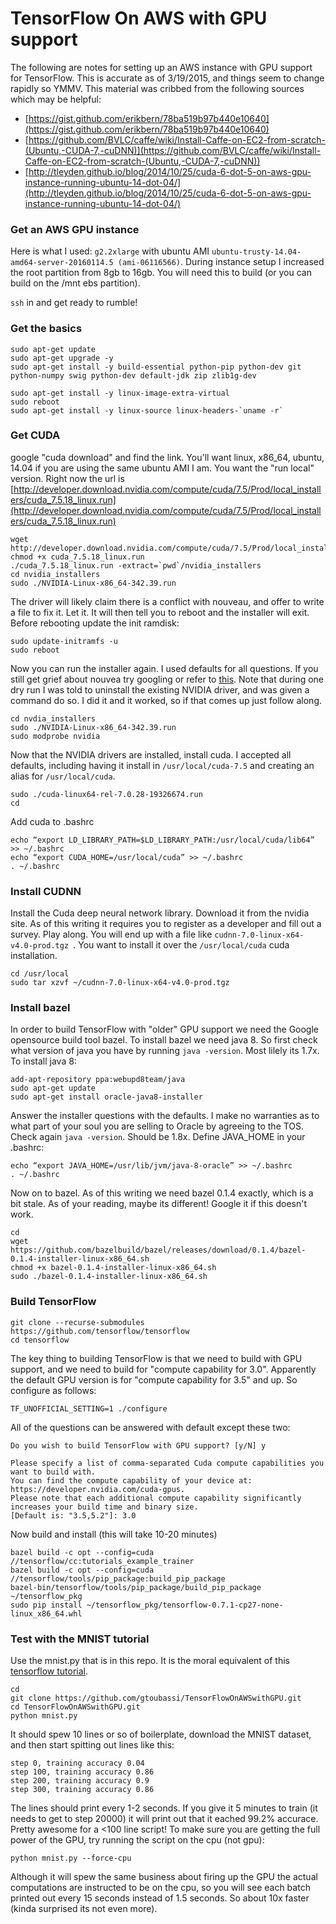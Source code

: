 # TensorFlow On AWS with GPU support

The following are notes for setting up an AWS instance with GPU support for TensorFlow.  This is accurate as of 3/19/2015, and things seem to change rapidly so YMMV.  This material was cribbed from the following sources which may be helpful:

* [https://gist.github.com/erikbern/78ba519b97b440e10640](https://gist.github.com/erikbern/78ba519b97b440e10640)
* [https://github.com/BVLC/caffe/wiki/Install-Caffe-on-EC2-from-scratch-(Ubuntu,-CUDA-7,-cuDNN)](https://github.com/BVLC/caffe/wiki/Install-Caffe-on-EC2-from-scratch-(Ubuntu,-CUDA-7,-cuDNN))
* [http://tleyden.github.io/blog/2014/10/25/cuda-6-dot-5-on-aws-gpu-instance-running-ubuntu-14-dot-04/](http://tleyden.github.io/blog/2014/10/25/cuda-6-dot-5-on-aws-gpu-instance-running-ubuntu-14-dot-04/)

### Get an AWS GPU instance

Here is what I used: `g2.2xlarge` with ubuntu AMI `ubuntu-trusty-14.04-amd64-server-20160114.5 (ami-06116566)`.  During instance setup I increased the root partition from 8gb to 16gb.  You will need this to build (or you can build on the /mnt ebs partition).

`ssh` in and get ready to rumble!

### Get the basics

    sudo apt-get update
    sudo apt-get upgrade -y
    sudo apt-get install -y build-essential python-pip python-dev git python-numpy swig python-dev default-jdk zip zlib1g-dev

    sudo apt-get install -y linux-image-extra-virtual
    sudo reboot
    sudo apt-get install -y linux-source linux-headers-`uname -r`

### Get CUDA

google "cuda download" and find the link.  You'll want linux, x86_64, ubuntu, 14.04 if you are using the same ubuntu AMI I am.   You want the "run local" version.  Right now the url is [http://developer.download.nvidia.com/compute/cuda/7.5/Prod/local_installers/cuda_7.5.18_linux.run](http://developer.download.nvidia.com/compute/cuda/7.5/Prod/local_installers/cuda_7.5.18_linux.run)

    wget http://developer.download.nvidia.com/compute/cuda/7.5/Prod/local_installers/cuda_7.5.18_linux.run 
    chmod +x cuda_7.5.18_linux.run
    ./cuda_7.5.18_linux.run -extract=`pwd`/nvidia_installers
    cd nvidia_installers
    sudo ./NVIDIA-Linux-x86_64-342.39.run 

The driver will likely claim there is a conflict with nouveau, and offer to write a file to fix it.  Let it.  It will then tell you to reboot and the installer will exit.  Before rebooting update the init ramdisk:

    sudo update-initramfs -u
    sudo reboot

Now you can run the installer again.  I used defaults for all questions.  If you still get grief about nouvea try googling or refer to [this](https://gist.github.com/erikbern/78ba519b97b440e10640).  Note that during one dry run I was told to uninstall the existing NVIDIA driver, and was given a command do so. I did it and it worked, so if that comes up just follow along.

    cd nvdia_installers
    sudo ./NVIDIA-Linux-x86_64-342.39.run 
    sudo modprobe nvidia

Now that the NVIDIA drivers are installed, install cuda.  I accepted all defaults, including having it install in `/usr/local/cuda-7.5` and creating an alias for `/usr/local/cuda`.

    sudo ./cuda-linux64-rel-7.0.28-19326674.run
    cd

Add cuda to .bashrc

    echo “export LD_LIBRARY_PATH=$LD_LIBRARY_PATH:/usr/local/cuda/lib64” >> ~/.bashrc
    echo “export CUDA_HOME=/usr/local/cuda” >> ~/.bashrc
    . ~/.bashrc

### Install CUDNN

Install the Cuda deep neural network library.  Download it from the nvidia site.  As of this writing it requires you to register  as a developer and fill out a survey.  Play along.  You will end up with a file like `cudnn-7.0-linux-x64-v4.0-prod.tgz `.  You want to install it over the `/usr/local/cuda` cuda installation.

    cd /usr/local
    sudo tar xzvf ~/cudnn-7.0-linux-x64-v4.0-prod.tgz 

### Install bazel

In order to build TensorFlow with "older" GPU support we need the Google opensource build tool bazel.  To install bazel we need java 8.  So first check what version of java you have by running `java -version`.  Most lilely its 1.7x.  To install java 8:

    add-apt-repository ppa:webupd8team/java
    sudo apt-get update
    sudo apt-get install oracle-java8-installer

Answer the installer questions with the defaults.  I make no warranties as to what part of your soul you are selling to Oracle by agreeing to the TOS.  Check again `java -version`.  Should be 1.8x.  Define JAVA_HOME in your .bashrc:

    echo “export JAVA_HOME=/usr/lib/jvm/java-8-oracle” >> ~/.bashrc
    . ~/.bashrc

Now on to bazel.  As of this writing we need bazel 0.1.4 exactly, which is a bit stale.  As of your reading, maybe its different!  Google it if this doesn't work.

    cd
    wget https://github.com/bazelbuild/bazel/releases/download/0.1.4/bazel-0.1.4-installer-linux-x86_64.sh
    chmod +x bazel-0.1.4-installer-linux-x86_64.sh 
    sudo ./bazel-0.1.4-installer-linux-x86_64.sh 
    
### Build TensorFlow

    git clone --recurse-submodules https://github.com/tensorflow/tensorflow
    cd tensorflow

The key thing to building TensorFlow is that we need to build with GPU support, and we need to build for "compute capability for 3.0".  Apparently the default GPU version is for "compute capability for 3.5" and up.  So configure as follows:

    TF_UNOFFICIAL_SETTING=1 ./configure

All of the questions can be answered with default except these two:

    Do you wish to build TensorFlow with GPU support? [y/N] y

    Please specify a list of comma-separated Cuda compute capabilities you want to build with.
    You can find the compute capability of your device at: https://developer.nvidia.com/cuda-gpus.
    Please note that each additional compute capability significantly increases your build time and binary size.
    [Default is: "3.5,5.2"]: 3.0

Now build and install (this will take 10-20 minutes)

    bazel build -c opt --config=cuda //tensorflow/cc:tutorials_example_trainer
    bazel build -c opt --config=cuda //tensorflow/tools/pip_package:build_pip_package
    bazel-bin/tensorflow/tools/pip_package/build_pip_package ~/tensorflow_pkg
    sudo pip install ~/tensorflow_pkg/tensorflow-0.7.1-cp27-none-linux_x86_64.whl

### Test with the MNIST tutorial

Use the mnist.py that is in this repo.  It is the moral equivalent of this [tensorflow tutorial](https://www.tensorflow.org/versions/r0.7/tutorials/mnist/pros/index.html).

    cd
    git clone https://github.com/gtoubassi/TensorFlowOnAWSwithGPU.git
    cd TensorFlowOnAWSwithGPU.git
    python mnist.py
    

It should spew 10 lines or so of boilerplate, download the MNIST dataset, and then start spitting out lines like this:

    step 0, training accuracy 0.04
    step 100, training accuracy 0.86
    step 200, training accuracy 0.9
    step 300, training accuracy 0.86

The lines should print every 1-2 seconds.  If you give it 5 minutes to train (it needs to get to step 20000) it will print out that it eached 99.2% accurace.  Pretty awesome for a <100 line script!  To make sure you are getting the full power of the GPU, try running the script on the cpu (not gpu):

    python mnist.py --force-cpu
    
Although it will spew the same business about firing up the GPU the actual computations are instructed to be on the cpu, so you will see each batch printed out every 15 seconds instead of 1.5 seconds.  So about 10x faster (kinda surprised its not even more).
 

